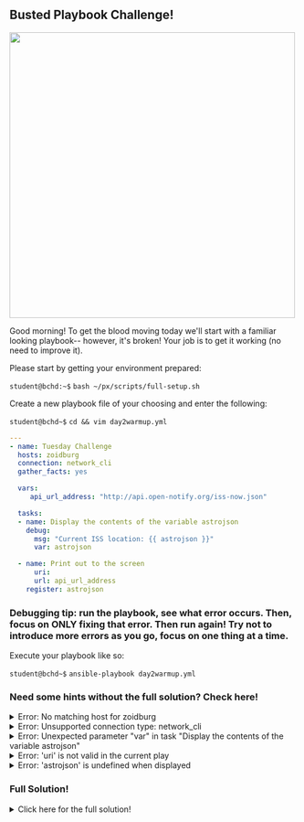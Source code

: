## Busted Playbook Challenge!

<img src="https://i.redd.it/i4v9op0chrc51.jpg" width="500"/>

Good morning! To get the blood moving today we'll start with a familiar looking playbook-- however, it's broken! Your job is to get it working (no need to improve it).

Please start by getting your environment prepared:

`student@bchd:~$` `bash ~/px/scripts/full-setup.sh`

Create a new playbook file of your choosing and enter the following:

`student@bchd~$` `cd && vim day2warmup.yml`

```yaml
---
- name: Tuesday Challenge
  hosts: zoidburg  
  connection: network_cli  
  gather_facts: yes

  vars:
     api_url_address: "http://api.open-notify.org/iss-now.json"

  tasks:
  - name: Display the contents of the variable astrojson
    debug:
      msg: "Current ISS location: {{ astrojson }}"
      var: astrojson                               

  - name: Print out to the screen
      uri:                             
      url: api_url_address   
    register: astrojson
```

### Debugging tip: run the playbook, see what error occurs. Then, focus on ONLY fixing that error. Then run again! Try not to introduce more errors as you go, focus on one thing at a time.

Execute your playbook like so:

`student@bchd~$` `ansible-playbook day2warmup.yml`

### Need some hints without the full solution? Check here!

<details>
<summary>Error: No matching host for zoidburg</summary>
<br>

  - Hint 1: Double-check the host name you're trying to connect to.
  
  <details>
  <summary>Need another hint?</summary>
  <br>
  
  - Hint 2: It might be a spelling mistake. Try comparing the host name to your inventory file.
  
  <details>
  <summary>Want the answer?</summary>
  <br>
  
  - Hint 3: The host is actually spelled "zoidberg" in your inventory.
  
  </details>
  </details>
</details>

<details>
<summary>Error: Unsupported connection type: network_cli</summary>
<br>

- Hint 1: Take a look at the connection type you're using.

<details>
<summary>Need another hint?</summary>
<br>

- Hint 2: Check the documentation for the correct connection type based on your host setup.

<details>
<summary>Want the answer?</summary>
<br>

- Hint 3: The connection should be set to "ssh" for this type of playbook.

</details>
</details>
</details>

<details>
<summary>Error: Unexpected parameter "var" in task "Display the contents of the variable astrojson"</summary>
<br>

- Hint 1: Review the debug task parameters, one of them might be extra.

<details>
<summary>Need another hint?</summary>
<br>

- Hint 2: "msg" and "var" don't go together in the same debug task. You need to remove one.

<details>
<summary>Want the answer?</summary>
<br>

- Hint 3: Remove "var: astrojson" since "msg" is already displaying it.

</details>
</details>
</details>

<details>
<summary>Error: 'uri' is not valid in the current play</summary>
<br>

- Hint 1: Check the indentation in your "uri" task block.

<details>
<summary>Need another hint?</summary>
<br>

- Hint 2: The task might need proper indentation for Ansible to recognize it.

<details>
<summary>Want the answer?</summary>
<br>

- Hint 3: Fix the indentation under "uri" to match Ansible's expected format.

</details>
</details>
</details>

<details>
<summary>Error: 'astrojson' is undefined when displayed</summary>
<br>

- Hint 1: Make sure you're registering the output from the "uri" task.

<details>
<summary>Need another hint?</summary>
<br>

- Hint 2: Check if the "uri" task is run before the debug task. It might be out of order.

<details>
<summary>Want the answer?</summary>
<br>

- Hint 3: The tasks are in the wrong order! The "uri" task should come first to get the data, then the debug task to display it.

</details>
</details>
</details>

### Full Solution!

<details>
<summary>Click here for the full solution!</summary>
<br>

```yaml
---
- name: Tuesday Challenge
  hosts: zoidberg   # typo in host name!
  connection: ssh   # wrong connection type!
  gather_facts: yes

  vars:
     api_url_address: "http://api.open-notify.org/iss-now.json"

  tasks:

  # tasks were in the wrong order! this first, to send the request:
  - name: Print out to the screen
    uri:                              # indentation error!
      url: "{{ api_url_address }}"    # variables need put in "{{ quotes/curly brackets! }}"
    register: astrojson

  # this task second, to print out the response!
  - name: Display the contents of the variable astrojson
    debug:
      msg: "Current ISS location: {{ astrojson }}" # msg and var are mutually exclusive!
      # var: astrojson                               remove or comment one of these out! 
 ```

</details>
